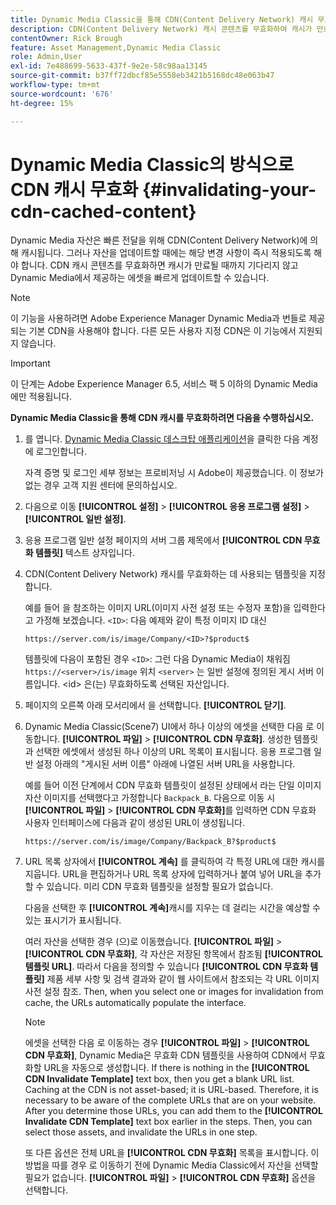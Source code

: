 ```yaml
---
title: Dynamic Media Classic을 통해 CDN(Content Delivery Network) 캐시 무효화
description: CDN(Content Delivery Network) 캐시 콘텐츠를 무효화하여 캐시가 만료될 때까지 기다리지 않고 Dynamic Media에서 제공하는 자산을 빠르게 업데이트할 수 있는 방법에 대해 알아봅니다.
contentOwner: Rick Brough
feature: Asset Management,Dynamic Media Classic
role: Admin,User
exl-id: 7e488699-5633-437f-9e2e-58c98aa13145
source-git-commit: b37ff72dbcf85e5558eb3421b5168dc48e063b47
workflow-type: tm+mt
source-wordcount: '676'
ht-degree: 15%

---
```


# Dynamic Media Classic의 방식으로 CDN 캐시 무효화 {#invalidating-your-cdn-cached-content}

Dynamic Media 자산은 빠른 전달을 위해 CDN(Content Delivery Network)에 의해 캐시됩니다. 그러나 자산을 업데이트할 때에는 해당 변경 사항이 즉시 적용되도록 해야 합니다. CDN 캐시 콘텐츠를 무효화하면 캐시가 만료될 때까지 기다리지 않고 Dynamic Media에서 제공하는 에셋을 빠르게 업데이트할 수 있습니다.

>[!NOTE]
>
>이 기능을 사용하려면 Adobe Experience Manager Dynamic Media과 번들로 제공되는 기본 CDN을 사용해야 합니다. 다른 모든 사용자 지정 CDN은 이 기능에서 지원되지 않습니다.

>[!IMPORTANT]
>
>이 단계는 Adobe Experience Manager 6.5, 서비스 팩 5 이하의 Dynamic Media에만 적용됩니다. <!-- If you are using Dynamic Media in AEM as a Cloud Service, [use the new steps found here](/help/assets/invalidate-cdn-cache-dynamic-media.md). -->

<!-- REMOVED MARCH 28, 2022 BECAUSE OF 404; NO REDIRECT WAS PUT IN PLACE BY SUPPORT See also [Cache overview in Dynamic Media Classic](https://helpx.adobe.com/experience-manager/scene7/kb/base/caching-questions/scene7-caching-overview.html). -->

**Dynamic Media Classic을 통해 CDN 캐시를 무효화하려면 다음을 수행하십시오.**

1. 를 엽니다. [Dynamic Media Classic 데스크탑 애플리케이션](https://experienceleague.adobe.com/docs/dynamic-media-classic/using/getting-started/signing-out.html#getting-started)을 클릭한 다음 계정에 로그인합니다.

   자격 증명 및 로그인 세부 정보는 프로비저닝 시 Adobe이 제공했습니다. 이 정보가 없는 경우 고객 지원 센터에 문의하십시오.

1. 다음으로 이동 **[!UICONTROL 설정]** > **[!UICONTROL 응용 프로그램 설정]** > **[!UICONTROL 일반 설정]**.
1. 응용 프로그램 일반 설정 페이지의 서버 그룹 제목에서 **[!UICONTROL CDN 무효화 템플릿]** 텍스트 상자입니다.

1. CDN(Content Delivery Network) 캐시를 무효화하는 데 사용되는 템플릿을 지정합니다.

   예를 들어 을 참조하는 이미지 URL(이미지 사전 설정 또는 수정자 포함)을 입력한다고 가정해 보겠습니다. `<ID>`: 다음 예제와 같이 특정 이미지 ID 대신

   `https://server.com/is/image/Company/<ID>?$product$`

   템플릿에 다음이 포함된 경우 `<ID>`: 그런 다음 Dynamic Media이 채워짐 `https://<server>/is/image` 위치 `<server>` 는 일반 설정에 정의된 게시 서버 이름입니다. &lt;id> 은(는) 무효화하도록 선택된 자산입니다.

1. 페이지의 오른쪽 아래 모서리에서 을 선택합니다. **[!UICONTROL 닫기]**.
1. Dynamic Media Classic(Scene7) UI에서 하나 이상의 에셋을 선택한 다음 로 이동합니다. **[!UICONTROL 파일]** > **[!UICONTROL CDN 무효화]**. 생성한 템플릿과 선택한 에셋에서 생성된 하나 이상의 URL 목록이 표시됩니다. 응용 프로그램 일반 설정 아래의 &quot;게시된 서버 이름&quot; 아래에 나열된 서버 URL을 사용합니다.

   예를 들어 이전 단계에서 CDN 무효화 템플릿이 설정된 상태에서 라는 단일 이미지 자산 이미지를 선택했다고 가정합니다 `Backpack_B`. 다음으로 이동 시 **[!UICONTROL 파일]** > **[!UICONTROL CDN 무효화]**&#x200B;를 입력하면 CDN 무효화 사용자 인터페이스에 다음과 같이 생성된 URL이 생성됩니다.

   `https://server.com/is/image/Company/Backpack_B?$product$`

1. URL 목록 상자에서 **[!UICONTROL 계속]** 를 클릭하여 각 특정 URL에 대한 캐시를 지웁니다. URL을 편집하거나 URL 목록 상자에 입력하거나 붙여 넣어 URL을 추가할 수 있습니다. 미리 CDN 무효화 템플릿을 설정할 필요가 없습니다.

   다음을 선택한 후 **[!UICONTROL 계속]**&#x200B;캐시를 지우는 데 걸리는 시간을 예상할 수 있는 표시기가 표시됩니다.

   여러 자산을 선택한 경우 (으)로 이동했습니다. **[!UICONTROL 파일]** > **[!UICONTROL CDN 무효화]**, 각 자산은 저장된 항목에서 참조됨 **[!UICONTROL 템플릿 URL]**. 따라서 다음을 정의할 수 있습니다 **[!UICONTROL CDN 무효화 템플릿]** 제품 세부 사항 및 검색 결과와 같이 웹 사이트에서 참조되는 각 URL 이미지 사전 설정 참조. Then, when you select one or images for invalidation from cache, the URLs automatically populate the interface.

   >[!NOTE]
   >
   >에셋을 선택한 다음 로 이동하는 경우 **[!UICONTROL 파일]** > **[!UICONTROL CDN 무효화]**, Dynamic Media은 무효화 CDN 템플릿을 사용하여 CDN에서 무효화할 URL을 자동으로 생성합니다. If there is nothing in the **[!UICONTROL CDN Invalidate Template]** text box, then you get a blank URL list. Caching at the CDN is not asset-based; it is URL-based. Therefore, it is necessary to be aware of the complete URLs that are on your website. After you determine those URLs, you can add them to the **[!UICONTROL Invalidate CDN Template]** text box earlier in the steps. Then, you can select those assets, and invalidate the URLs in one step.
   >
   >또 다른 옵션은 전체 URL을 **[!UICONTROL CDN 무효화]** 목록을 표시합니다. 이 방법을 따를 경우 로 이동하기 전에 Dynamic Media Classic에서 자산을 선택할 필요가 없습니다. **[!UICONTROL 파일]** > **[!UICONTROL CDN 무효화]** 옵션을 선택합니다.
